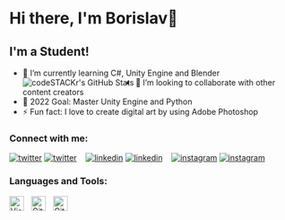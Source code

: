 # Hi there, I'm Borislav👋 

## I'm a Student!
- 🌱 I’m currently learning C#, Unity Engine and Blender   <img align="left" alt="codeSTACKr's GitHub Stats" src="https://github-readme-stats.vercel.app/api?username=BorislavChernev&show_icons=true&hide_border=false&title_color=ff652f&icon_color=FFE400&bg_color=09131B&text_color=ffffff&border_color=0c1a25" />
- 👯 I’m looking to collaborate with other content creators
- 🥅 2022 Goal: Master Unity Engine and Python
- ⚡ Fun fact: I love to create digital art by using Adobe Photoshop

### Connect with me:

[![twitter](./img/twitter-light.svg)](https://twitter.com/codestackr#gh-light-mode-only)
[![twitter](./img/twitter-dark.svg)](https://twitter.com/codestackr#gh-dark-mode-only)
&nbsp;&nbsp;
[![linkedin](./img/linkedin-light.svg)](https://linkedin.com/in/codeSTACKr#gh-light-mode-only)
[![linkedin](./img/linkedin-dark.svg)](https://linkedin.com/in/codeSTACKr#gh-dark-mode-only)
&nbsp;&nbsp;
[![instagram](./img/instagram-light.svg)](https://instagram.com/codeSTACKr#gh-light-mode-only)
[![instagram](./img/instagram-dark.svg)](https://instagram.com/codeSTACKr#gh-dark-mode-only)

### Languages and Tools:

<img align="left" alt="Visual Studio Code" width="26px" src="https://cdn.jsdelivr.net/gh/devicons/devicon/icons/vscode/vscode-original.svg" style="padding-right:10px;" />
<img align="left" alt="GitHub" width="26px" src="https://user-images.githubusercontent.com/3369400/139447912-e0f43f33-6d9f-45f8-be46-2df5bbc91289.png" style="padding-right:10px;" />
<img align="left" alt="GitHub" width="26px" src="https://user-images.githubusercontent.com/3369400/139448065-39a229ba-4b06-434b-bc67-616e2ed80c8f.png" style="padding-right:10px;" />



[twitter]: https://twitter.com/B_Chernev
[instagram]: https://www.instagram.com/borislav.chernev/
[linkedin]: https://www.linkedin.com/in/borislav-chernev-042165236
